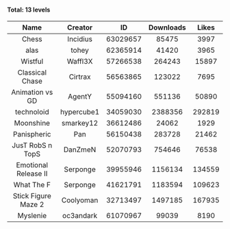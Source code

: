 #### Total: 13 levels

| Name | Creator | ID | Downloads | Likes |
|:---:|:---:|:---:|:---:|:---:|
| Chess | Incidius | 63029657 | 85475 | 3997
| alas | tohey | 62365914 | 41420 | 3965
| Wistful | Waffl3X | 57266538 | 264243 | 15897
| Classical Chase | Cirtrax | 56563865 | 123022 | 7695
| Animation vs GD | AgentY | 55094160 | 551136 | 50890
| technoloid | hypercube1 | 34059030 | 2388356 | 292819
| Moonshine | smarkey12 | 36612486 | 24062 | 1929
| Panispheric | Pan | 56150438 | 283728 | 21462
| JusT RobS n TopS | DanZmeN | 52070793 | 754646 | 76538
| Emotional Release II | Serponge | 39955946 | 1156134 | 134559
| What The F | Serponge | 41621791 | 1183594 | 109623
| Stick Figure Maze 2 | Coolyoman | 32713497 | 1497185 | 167935
| Myslenie | oc3andark | 61070967 | 99039 | 8190
